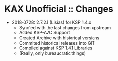 # KAX Unofficial :: Changes

* 2018-0728: 2.7.2.1 (Lisias) for KSP 1.4.x
	+ Sync'ed with the last changes from upstream
	+ Added KSP-AVC Support
	+ Created Archive with historical versions
	+ Commited historical releases into GIT
	+ Compiled against KSP 1.4.1 Libraries
	+ (Really, only bureaucratic things)
